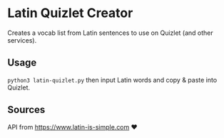 # Latin Quizlet Creator

Creates a vocab list from Latin sentences to use on Quizlet (and other services).

## Usage

`python3 latin-quizlet.py` then input Latin words and copy & paste into Quizlet.

## Sources

API from https://www.latin-is-simple.com ❤︎
